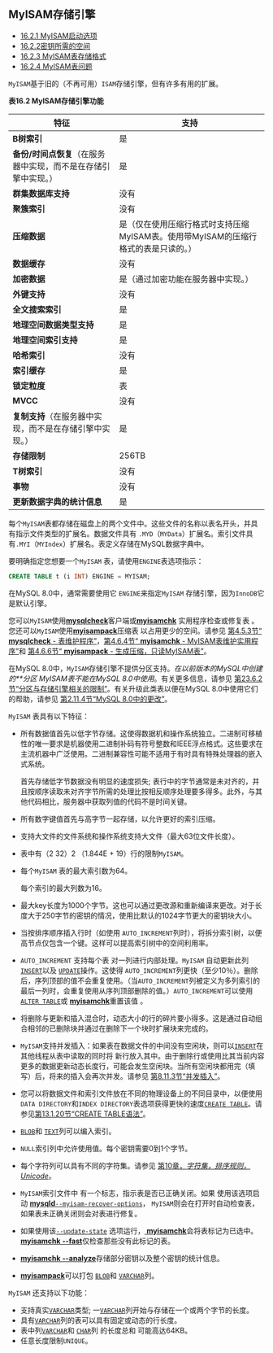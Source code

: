 ##  MyISAM存储引擎

- [16.2.1 MyISAM启动选项](https://dev.mysql.com/doc/refman/8.0/en/myisam-start.html)
- [16.2.2密钥所需的空间](https://dev.mysql.com/doc/refman/8.0/en/key-space.html)
- [16.2.3 MyISAM表存储格式](https://dev.mysql.com/doc/refman/8.0/en/myisam-table-formats.html)
- [16.2.4 MyISAM表问题](https://dev.mysql.com/doc/refman/8.0/en/myisam-table-problems.html)



`MyISAM`基于旧的（不再可用）`ISAM`存储引擎，但有许多有用的扩展。



**表16.2 MyISAM存储引擎功能**

| 特征                                                         | 支持                                                         |
| ------------------------------------------------------------ | ------------------------------------------------------------ |
| **B树索引**                                                  | 是                                                           |
| **备份/时间点恢复**（在服务器中实现，而不是在存储引擎中实现。） | 是                                                           |
| **群集数据库支持**                                           | 没有                                                         |
| **聚簇索引**                                                 | 没有                                                         |
| **压缩数据**                                                 | 是（仅在使用压缩行格式时支持压缩MyISAM表。使用带MyISAM的压缩行格式的表是只读的。） |
| **数据缓存**                                                 | 没有                                                         |
| **加密数据**                                                 | 是（通过加密功能在服务器中实现。）                           |
| **外键支持**                                                 | 没有                                                         |
| **全文搜索索引**                                             | 是                                                           |
| **地理空间数据类型支持**                                     | 是                                                           |
| **地理空间索引支持**                                         | 是                                                           |
| **哈希索引**                                                 | 没有                                                         |
| **索引缓存**                                                 | 是                                                           |
| **锁定粒度**                                                 | 表                                                           |
| **MVCC**                                                     | 没有                                                         |
| **复制支持**（在服务器中实现，而不是在存储引擎中实现。）     | 是                                                           |
| **存储限制**                                                 | 256TB                                                        |
| **T树索引**                                                  | 没有                                                         |
| **事物**                                                     | 没有                                                         |
| **更新数据字典的统计信息**                                   | 是                                                           |



每个`MyISAM`表都存储在磁盘上的两个文件中。这些文件的名称以表名开头，并具有指示文件类型的扩展名。数据文件具有 `.MYD`（`MYData`）扩展名。索引文件具有`.MYI`（`MYIndex`）扩展名。表定义存储在MySQL数据字典中。

要明确指定您想要一个`MyISAM` 表，请使用`ENGINE`表选项指示：

```sql
CREATE TABLE t (i INT) ENGINE = MYISAM;
```

在MySQL 8.0中，通常需要使用它 `ENGINE`来指定`MyISAM` 存储引擎，因为`InnoDB`它是默认引擎。

您可以`MyISAM`使用[**mysqlcheck**](https://dev.mysql.com/doc/refman/8.0/en/mysqlcheck.html)客户端或[**myisamchk**](https://dev.mysql.com/doc/refman/8.0/en/myisamchk.html) 实用程序检查或修复表 。您还可以`MyISAM`使用[**myisampack**](https://dev.mysql.com/doc/refman/8.0/en/myisampack.html)压缩表 以占用更少的空间。请参见 [第4.5.3节“ **mysqlcheck** - 表维护程序”](https://dev.mysql.com/doc/refman/8.0/en/mysqlcheck.html)，[第4.6.4节“ **myisamchk** - MyISAM表维护实用程序”](https://dev.mysql.com/doc/refman/8.0/en/myisamchk.html)和 [第4.6.6节“ **myisampack** - 生成压缩，只读MyISAM表”](https://dev.mysql.com/doc/refman/8.0/en/myisampack.html)。

在MySQL 8.0中，`MyISAM`存储引擎不提供分区支持。*在以前版本的MySQL中创建的**分区 MyISAM表不能在MySQL 8.0中使用*。有关更多信息，请参见 [第23.6.2节“分区与存储引擎相关的限制”](https://dev.mysql.com/doc/refman/8.0/en/partitioning-limitations-storage-engines.html)。有关升级此类表以便在MySQL 8.0中使用它们的帮助，请参见 [第2.11.4节“MySQL 8.0中的更改”](https://dev.mysql.com/doc/refman/8.0/en/upgrading-from-previous-series.html)。

`MyISAM` 表具有以下特征：

- 所有数据值首先以低字节存储。这使得数据机和操作系统独立。二进制可移植性的唯一要求是机器使用二进制补码有符号整数和IEEE浮点格式。这些要求在主流机器中广泛使用。二进制兼容性可能不适用于有时具有特殊处理器的嵌入式系统。

  首先存储低字节数据没有明显的速度损失; 表行中的字节通常是未对齐的，并且按顺序读取未对齐字节所需的处理比按相反顺序处理要多得多。此外，与其他代码相比，服务器中获取列值的代码不是时间关键。

- 所有数字键值首先与高字节一起存储，以允许更好的索引压缩。

- 支持大文件的文件系统和操作系统支持大文件（最大63位文件长度）。

- 表中有（2 32）2 （1.844E + 19）行的限制`MyISAM`。

- 每个`MyISAM` 表的最大索引数为64。

  每个索引的最大列数为16。

- 最大key长度为1000个字节。这也可以通过更改源和重新编译来更改。对于长度大于250字节的密钥的情况，使用比默认的1024字节更大的密钥块大小。

- 当按排序顺序插入行时（如使用 `AUTO_INCREMENT`列时），将拆分索引树，以便高节点仅包含一个键。这样可以提高索引树中的空间利用率。

- `AUTO_INCREMENT` 支持每个表 对一列进行内部处理。`MyISAM` 自动更新此列 [`INSERT`](https://dev.mysql.com/doc/refman/8.0/en/insert.html)以及 [`UPDATE`](https://dev.mysql.com/doc/refman/8.0/en/update.html)操作。这使得 `AUTO_INCREMENT`列更快（至少10％）。删除后，序列顶部的值不会重复使用。（当`AUTO_INCREMENT`列被定义为多列索引的最后一列时，会重复使用从序列顶部删除的值。）`AUTO_INCREMENT`可以使用[`ALTER TABLE`](https://dev.mysql.com/doc/refman/8.0/en/alter-table.html)或 [**myisamchk**](https://dev.mysql.com/doc/refman/8.0/en/myisamchk.html)重置该值 。

- 将删除与更新和插入混合时，动态大小的行的碎片要小得多。这是通过自动组合相邻的已删除块并通过在删除下一个块时扩展块来完成的。

- `MyISAM`支持并发插入：如果表在数据文件的中间没有空闲块，则可以[`INSERT`](https://dev.mysql.com/doc/refman/8.0/en/insert.html)在其他线程从表中读取的同时将 新行放入其中。由于删除行或使用比其当前内容更多的数据更新动态长度行，可能会发生空闲块。当所有空闲块都用完（填写）后，将来的插入会再次并发。请参见 [第8.11.3节“并发插入”](https://dev.mysql.com/doc/refman/8.0/en/concurrent-inserts.html)。

- 您可以将数据文件和索引文件放在不同的物理设备上的不同目录中，以便使用`DATA DIRECTORY`和`INDEX DIRECTORY`表选项获得更快的速度[`CREATE TABLE`](https://dev.mysql.com/doc/refman/8.0/en/create-table.html)。请参见[第13.1.20节“CREATE TABLE语法”](https://dev.mysql.com/doc/refman/8.0/en/create-table.html)。

- [`BLOB`](https://dev.mysql.com/doc/refman/8.0/en/blob.html)和 [`TEXT`](https://dev.mysql.com/doc/refman/8.0/en/blob.html)列可以编入索引。

- `NULL`索引列中允许使用值。每个密钥需要0到1个字节。

- 每个字符列可以具有不同的字符集。请参见 [第10章，*字符集，排序规则，Unicode*](https://dev.mysql.com/doc/refman/8.0/en/charset.html)。

- `MyISAM`索引文件中 有一个标志，指示表是否已正确关闭。如果 使用该选项启动 [**mysqld**](https://dev.mysql.com/doc/refman/8.0/en/mysqld.html)[`--myisam-recover-options`](https://dev.mysql.com/doc/refman/8.0/en/server-options.html#option_mysqld_myisam-recover-options)， `MyISAM`则会在打开时自动检查表，如果表未正确关闭则会对表进行修复。

- 如果使用该[`--update-state`](https://dev.mysql.com/doc/refman/8.0/en/myisamchk-check-options.html#option_myisamchk_update-state) 选项运行，[ **myisamchk**](https://dev.mysql.com/doc/refman/8.0/en/myisamchk.html)会将表标记为已选中。[**myisamchk --fast**](https://dev.mysql.com/doc/refman/8.0/en/myisamchk.html)仅检查那些没有此标记的表。

- [**myisamchk --analyze**](https://dev.mysql.com/doc/refman/8.0/en/myisamchk.html)存储部分密钥以及整个密钥的统计信息。

- [**myisampack**](https://dev.mysql.com/doc/refman/8.0/en/myisampack.html)可以打包 [`BLOB`](https://dev.mysql.com/doc/refman/8.0/en/blob.html)和 [`VARCHAR`](https://dev.mysql.com/doc/refman/8.0/en/char.html)列。

`MyISAM` 还支持以下功能：

- 支持真实[`VARCHAR`](https://dev.mysql.com/doc/refman/8.0/en/char.html)类型; 一[`VARCHAR`](https://dev.mysql.com/doc/refman/8.0/en/char.html)列开始与存储在一个或两个字节的长度。
- 具有[`VARCHAR`](https://dev.mysql.com/doc/refman/8.0/en/char.html)列的表可以具有固定或动态的行长度。
- 表中列[`VARCHAR`](https://dev.mysql.com/doc/refman/8.0/en/char.html)和 [`CHAR`](https://dev.mysql.com/doc/refman/8.0/en/char.html)列 的长度总和 可能高达64KB。
- 任意长度限制`UNIQUE`。